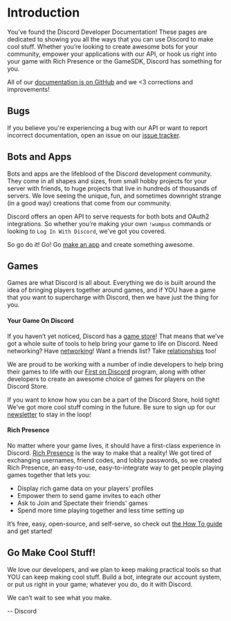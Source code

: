# Introduction

You’ve found the Discord Developer Documentation! These pages are dedicated to showing you all the ways that you can use Discord to make cool stuff. Whether you’re looking to create awesome bots for your community, empower your applications with our API, or hook us right into your game with Rich Presence or the GameSDK, Discord has something for you.

All of our [documentation is on GitHub](https://github.com/discordapp/discord-api-docs) and we <3 corrections and improvements!

## Bugs

If you believe you're experiencing a bug with our API or want to report incorrect documentation, open an issue on our [issue tracker](https://github.com/discordapp/discord-api-docs/issues).

## Bots and Apps

Bots and apps are the lifeblood of the Discord development community. They come in all shapes and sizes, from small hobby projects for your server with friends, to huge projects that live in hundreds of thousands of servers. We love seeing the unique, fun, and sometimes downright strange (in a good way) creations that come from our community.

Discord offers an open API to serve requests for both bots and OAuth2 integrations. So whether you’re making your own `!wumpus` commands or looking to `Log In With Discord`, we’ve got you covered.

So go do it! Go! Go [make an app](https://discordapp.com/developers/applications) and create something awesome.

## Games

Games are what Discord is all about. Everything we do is built around the idea of bringing players together around games, and if YOU have a game that you want to supercharge with Discord, then we have just the thing for you.

#### Your Game On Discord

If you haven’t yet noticed, Discord has a [game store](https://blog.discordapp.com/discord-store-global-beta-is-live-38bfd044d648)! That means that we’ve got a whole suite of tools to help bring your game to life on Discord. Need networking? Have [networking](#DOCS_GAME_SDK_NETWORKING/)! Want a friends list? Take [relationships](#DOCS_GAME_SDK_RELATIONSHIPS/) too!

We are proud to be working with a number of indie developers to help bring their games to life with our [First on Discord](https://blog.discordapp.com/the-first-first-on-discord-games-73525dab4fd5) program, along with other developers to create an awesome choice of games for players on the Discord Store.

If you want to know how you can be a part of the Discord Store, hold tight! We’ve got more cool stuff coming in the future. Be sure to sign up for our [newsletter](https://discordapp.com/dev-newsletter) to stay in the loop!

#### Rich Presence

No matter where your game lives, it should have a first-class experience in Discord. [Rich Presence](https://discordapp.com/rich-presence) is the way to make that a reality! We got tired of exchanging usernames, friend codes, and lobby passwords, so we created Rich Presence, an easy-to-use, easy-to-integrate way to get people playing games together that lets you:

- Display rich game data on your players’ profiles
- Empower them to send game invites to each other
- Ask to Join and Spectate their friends' games
- Spend more time playing together and less time setting up

It’s free, easy, open-source, and self-serve, so check out [the How To guide](#DOCS_RICH_PRESENCE_HOW_TO/) and get started!

## Go Make Cool Stuff!

We love our developers, and we plan to keep making practical tools so that YOU can keep making cool stuff. Build a bot, integrate our account system, or put us right in your game; whatever you do, do it with Discord.

We can’t wait to see what you make.

-- Discord
